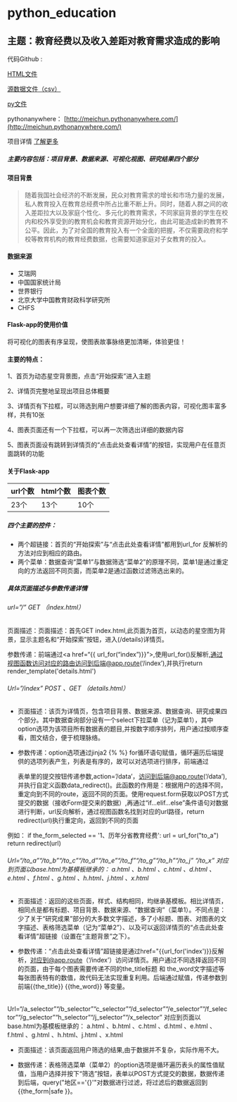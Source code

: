 # python_education

## 主题：教育经费以及收入差距对教育需求造成的影响

代码Github :

[HTML文件](https://github.com/meichunNewmedia/python_education/blob/master/HTML.zip)

[源数据文件（csv）](https://github.com/meichunNewmedia/python_education/blob/master/%E6%BA%90%E6%95%B0%E6%8D%AE%E8%A1%A8%EF%BC%88.csv%EF%BC%89%E6%96%87%E4%BB%B6.zip)

[py文件](https://github.com/meichunNewmedia/python_education/blob/master/education.py)

pythonanywhere：
[http://meichun.pythonanywhere.com/](http://meichun.pythonanywhere.com/)

项目详情
[了解更多](https://github.com/meichunNewmedia/python_education/blob/master/details.md)


##### 主要内容包括：项目背景、数据来源、可视化视图、研究结果四个部分

#### 项目背景

> 随着我国社会经济的不断发展，民众对教育需求的增长和市场力量的发展，私人教育投入在教育总经费中所占比重不断上升。同时，随着人群之间的收入差距拉大以及家庭个性化、多元化的教育需求，不同家庭背景的学生在校内和校外享受到的教育机会和教育资源开始分化，由此可能造成新的教育不公平。因此，为了对全国的教育投入有一个全面的把握，不仅需要政府和学校等教育机构的教育经费数据，也需要知道家庭对子女教育的投入。

#### 数据来源

- 艾瑞网
- 中国国家统计局
- 世界银行
- 北京大学中国教育财政科学研究所
- CHFS

#### Flask-app的使用价值

将可视化的图表有序呈现，使图表故事脉络更加清晰，体验更佳！

#### 主要的特点：

1、首页为动态星空背景图，点击“开始探索”进入主题

2、详情页完整地呈现出项目总体概要

3、详情页有下拉框，可以筛选到用户想要详细了解的图表内容，可视化图丰富多样，共有10张

4、图表页面还有一个下拉框，可以再一次筛选出详细的数据内容

5、图表页面设有跳转到详情页的“点击此处查看详情”的按钮，实现用户在任意页面跳转的功能

#### 关于Flask-app


url个数 | html个数 | 图表个数
---|--- |---
23个 | 13个 | 10个

##### 四个主要的控件：
* 两个超链接：首页的“开始探索”与“点击此处查看详情”都用到url_for 反解析的方法对应到相应的路由。
* 两个菜单：数据查询“菜单1”与数据筛选“菜单2”的原理不同，菜单1是通过重定向的方法返回不同页面，而菜单2是通过函数过滤筛选出来的。

##### 具体页面描述与参数传递详情

###### url=”/”  GET （index.html）

页面描述：页面描述：首先GET index.html,此页面为首页，以动态的星空图为背景，显示主题名和“开始探索”按钮，进入(/details)详情页。

参数传递：前端通过<a href=“{{ url_for(“index”)}}”>,使用url_for()反解析,通过视图函数访问对应的路由访问到后端@app.route(‘/index’),并执行return render_template('details.html')

###### Url=”/index”   POST 、GET （details.html）

- 页面描述：该页为详情页，包含项目背景、数据来源、数据查询、研究成果四个部分。其中数据查询部分设有一个select下拉菜单（记为菜单1），其中option选项为该项目所有数据表的题目,并按数字顺序排列，用户通过按顺序查看，图文结合，便于梳理脉络。

- 参数传递：option选项通过jinja2 {% %} for循环语句赋值，循环遍历后端提供的选项列表产生，列表是有序的，故可以对选项进行排序，前端通过<form>表单里的提交按钮传递参数,action=’/data’，访问到后端@app.route(‘/data’),并执行自定义函数data_redirect()。此函数的作用是：根据用户的选择不同，重定向到不同的route，返回不同的页面。使用request.form获取以POST方式提交的数据（接收Form提交来的数据）,再通过“if...elif...else”条件语句对数据进行判断，url反向解析，通过视图函数名找到对应的url路径，return redirect(url)执行重定向，返回到不同的页面

例如：
if the_form_selected == '1、历年分省教育经费':
    url = url_for("to_a")
return redirect(url)

###### Url=“/to_a”“/to_b”“/to_c”“/to_d”“/to_e”“/to_f”“/to_g”“/to_h”“/to_j” “/to_x” 对应到页面以base.html为基模板继承的： a.html 、b.html 、c.html 、d.html 、e.html 、f.html 、g.html 、h.html、j.html 、x.html 

- 页面描述：返回的这些页面，样式、结构相同，均继承基模板。相比详情页，相同点是都有标题、项目背景、数据来源、“数据查询”（菜单1）。不同点是：少了关于“研究成果”部分的大多数文字描述，多了小标题、图表、对图表的文字描述、表格筛选菜单（记为“菜单2”）、以及可以返回详情页的“点击此处查看详情”超链接（设置在“主题背景”之下）。

- 参数传递：“点击此处查看详情”超链接是通过href="{{url_for('index')}}反解析，对应到@app.route（‘/index’）访问详情页。用户通过不同选择返回不同的页面，由于每个图表需要传递不同的the_title标题 和 the_word文字描述等每张图表特有的数值，故代码无法实现重复利用。后端通过赋值，传递参数到前端{{the_title}} {{the_word}} 等变量。

###### 
Url=“/a_selector”“/b_selector”“c_selector”“/d_selector”“/e_selector”“/f_selector”“/g_selector”“h_selector”“/j_selector”“/x_selector”
对应到页面以base.html为基模板继承的： a.html 、b.html 、c.html 、d.html 、e.html 、f.html 、g.html 、h.html、j.html 、x.html

- 页面描述：该页面返回用户筛选的结果,由于数据并不复杂，实际作用不大。

- 数据传递：表格筛选菜单（菜单2）的option选项是循环遍历表头的属性值赋值，当用户选择并按下“筛选”按钮，<form>表单以POST方式提交的数据，数据传递到后端，query("地区=='{}'"对数据进行过滤，将过滤后的数据返回到{{the_form|safe }}。

